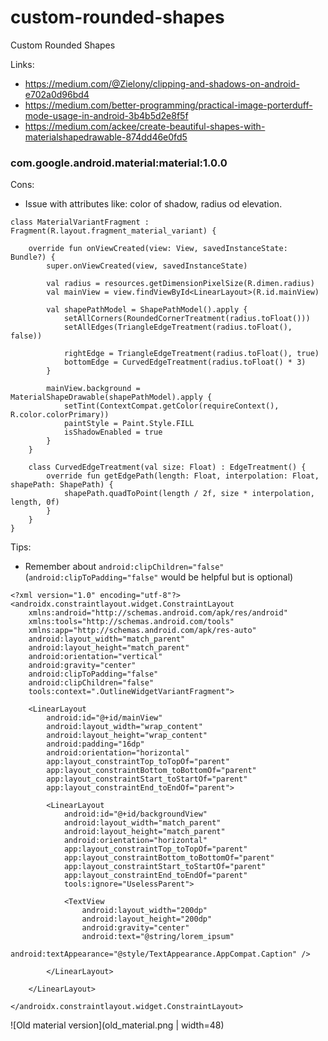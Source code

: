 # custom-rounded-shapes
Custom Rounded Shapes

Links:
- https://medium.com/@Zielony/clipping-and-shadows-on-android-e702a0d96bd4
- https://medium.com/better-programming/practical-image-porterduff-mode-usage-in-android-3b4b5d2e8f5f
- https://medium.com/ackee/create-beautiful-shapes-with-materialshapedrawable-874dd46e0fd5

###  com.google.android.material:material:1.0.0

Cons:
- Issue with attributes like: color of shadow, radius od elevation.

~~~
class MaterialVariantFragment : Fragment(R.layout.fragment_material_variant) {

    override fun onViewCreated(view: View, savedInstanceState: Bundle?) {
        super.onViewCreated(view, savedInstanceState)

        val radius = resources.getDimensionPixelSize(R.dimen.radius)
        val mainView = view.findViewById<LinearLayout>(R.id.mainView)

        val shapePathModel = ShapePathModel().apply {
            setAllCorners(RoundedCornerTreatment(radius.toFloat()))
            setAllEdges(TriangleEdgeTreatment(radius.toFloat(), false))

            rightEdge = TriangleEdgeTreatment(radius.toFloat(), true)
            bottomEdge = CurvedEdgeTreatment(radius.toFloat() * 3)
        }

        mainView.background = MaterialShapeDrawable(shapePathModel).apply {
            setTint(ContextCompat.getColor(requireContext(), R.color.colorPrimary))
            paintStyle = Paint.Style.FILL
            isShadowEnabled = true
        }
    }

    class CurvedEdgeTreatment(val size: Float) : EdgeTreatment() {
        override fun getEdgePath(length: Float, interpolation: Float, shapePath: ShapePath) {
            shapePath.quadToPoint(length / 2f, size * interpolation, length, 0f)
        }
    }
}
~~~

Tips:
- Remember about `android:clipChildren="false"` (`android:clipToPadding="false"` would be helpful but is optional)

~~~
<?xml version="1.0" encoding="utf-8"?>
<androidx.constraintlayout.widget.ConstraintLayout
    xmlns:android="http://schemas.android.com/apk/res/android"
    xmlns:tools="http://schemas.android.com/tools"
    xmlns:app="http://schemas.android.com/apk/res-auto"
    android:layout_width="match_parent"
    android:layout_height="match_parent"
    android:orientation="vertical"
    android:gravity="center"
    android:clipToPadding="false"
    android:clipChildren="false"
    tools:context=".OutlineWidgetVariantFragment">

    <LinearLayout
        android:id="@+id/mainView"
        android:layout_width="wrap_content"
        android:layout_height="wrap_content"
        android:padding="16dp"
        android:orientation="horizontal"
        app:layout_constraintTop_toTopOf="parent"
        app:layout_constraintBottom_toBottomOf="parent"
        app:layout_constraintStart_toStartOf="parent"
        app:layout_constraintEnd_toEndOf="parent">

        <LinearLayout
            android:id="@+id/backgroundView"
            android:layout_width="match_parent"
            android:layout_height="match_parent"
            android:orientation="horizontal"
            app:layout_constraintTop_toTopOf="parent"
            app:layout_constraintBottom_toBottomOf="parent"
            app:layout_constraintStart_toStartOf="parent"
            app:layout_constraintEnd_toEndOf="parent"
            tools:ignore="UselessParent">

            <TextView
                android:layout_width="200dp"
                android:layout_height="200dp"
                android:gravity="center"
                android:text="@string/lorem_ipsum"
                android:textAppearance="@style/TextAppearance.AppCompat.Caption" />

        </LinearLayout>

    </LinearLayout>

</androidx.constraintlayout.widget.ConstraintLayout>
~~~

![Old material version](old_material.png | width=48)
